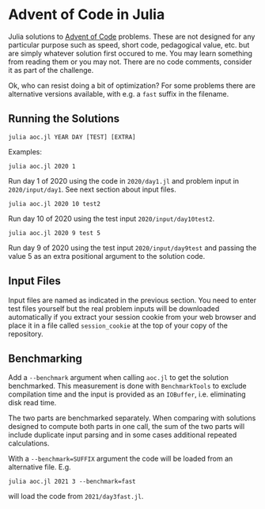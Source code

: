 # Advent of Code in Julia

Julia solutions to [Advent of Code](https://adventofcode.com/)
problems. These are not designed for any particular purpose such as
speed, short code, pedagogical value, etc. but are simply whatever
solution first occured to me. You may learn something from reading
them or you may not. There are no code comments, consider it as part
of the challenge.

Ok, who can resist doing a bit of optimization? For some problems
there are alternative versions available, with e.g. a `fast` suffix in
the filename.

## Running the Solutions

`julia aoc.jl YEAR DAY [TEST] [EXTRA]`

Examples:

`julia aoc.jl 2020 1`

Run day 1 of 2020 using the code in `2020/day1.jl` and problem input
in `2020/input/day1`. See next section about input files.

`julia aoc.jl 2020 10 test2`

Run day 10 of 2020 using the test input `2020/input/day10test2`.

`julia aoc.jl 2020 9 test 5`

Run day 9 of 2020 using the test input `2020/input/day9test` and
passing the value 5 as an extra positional argument to the solution
code.

## Input Files

Input files are named as indicated in the previous section. You need
to enter test files yourself but the real problem inputs will be
downloaded automatically if you extract your session cookie from your
web browser and place it in a file called `session_cookie` at the top
of your copy of the repository.

## Benchmarking

Add a `--benchmark` argument when calling `aoc.jl` to get the solution
benchmarked. This measurement is done with `BenchmarkTools` to exclude
compilation time and the input is provided as an `IOBuffer`,
i.e. eliminating disk read time.

The two parts are benchmarked separately. When comparing with
solutions designed to compute both parts in one call, the sum of the
two parts will include duplicate input parsing and in some cases
additional repeated calculations.

With a `--benchmark=SUFFIX` argument the code will be loaded from an
alternative file. E.g.
```
julia aoc.jl 2021 3 --benchmark=fast
```
will load the code from `2021/day3fast.jl`.
